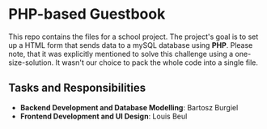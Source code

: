 # PHP-based Guestbook

This repo contains the files for a school project. The project's goal is to set up a HTML form that sends data to a mySQL database using **PHP**. Please note, that it was explicitly mentioned to solve this challenge using a one-size-solution. It wasn't our choice to pack the whole code into a single file.

## Tasks and Responsibilities

- **Backend Development and Database Modelling**: Bartosz Burgiel
- **Frontend Development and UI Design**: Louis Beul

